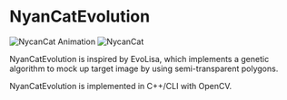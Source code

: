 # NyanCatEvolution

![NycanCat Animation][1] 
![NycanCat][2]

NyanCatEvolution is inspired by EvoLisa, which implements a genetic algorithm
to mock up target image by using semi-transparent polygons.

NyanCatEvolution is implemented in C++/CLI with OpenCV.


[1]: http://i.imgur.com/RSfGBLn.gif
[2]: http://i.imgur.com/klT9PqQ.png